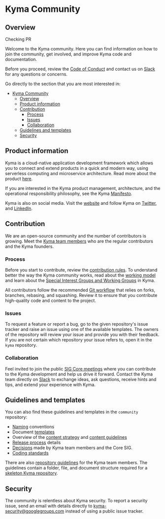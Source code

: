 # Kyma Community

## Overview

Checking PR

Welcome to the Kyma community. Here you can find information on how to join the community, get involved, and improve Kyma code and documentation.

Before you proceed, review the [Code of Conduct](./contributing/01-code-of-conduct.md) and contact us on [Slack](http://slack.kyma-project.io/) for any questions or concerns.

Go directly to the section that you are most interested in:
- [Kyma Community](#kyma-community)
    - [Overview](#overview)
    - [Product information](#product-information)
    - [Contribution](#contribution)
        - [Process](#process)
        - [Issues](#issues)
        - [Collaboration](#collaboration)
    - [Guidelines and templates](#guidelines-and-templates)
    - [Security](#security)

## Product information

Kyma is a cloud-native application development framework which allows you to connect and extend products in a quick and modern way, using serverless computing and microservice architecture. Read more about the product [here](https://github.com/kyma-project/kyma/blob/master/README.md).

If you are interested in the Kyma product management, architecture, and the operational responsibility philosophy, see the Kyma [Manifesto](https://kyma-project.github.io/community/).

Kyma is also on social media. Visit the [website](https://kyma-project.io/) and follow Kyma on [Twitter](https://twitter.com/kymaproject), and [LinkedIn](https://www.linkedin.com/company/kyma-project/).

## Contribution

We are an open-source community and the number of contributors is growing. Meet the [Kyma team members](https://github.com/orgs/kyma-project/people) who are the regular contributors and the Kyma founders.

### Process

Before you start to contribute, review the [contribution rules](./contributing/02-contributing.md). To understand better the way the Kyma community works, read about the [working model](./governance/01-governance.md) and learn about the [Special Interest Groups and Working Groups](./collaboration/01-sig-and-wg.md) in Kyma.

All contributors follow the recommended [Git workflow](./contributing/03-git-workflow.md) that relies on forks, branches, rebasing, and squashing. Review it to ensure that you contribute high-quality code and content to the project.

### Issues

To request a feature or report a bug, go to the given repository's issue tracker and raise an issue using one of the available templates.
The owners of the repository will review your issue and provide you with their feedback. If you are not certain which repository your issue refers to, open it in the `kyma` repository.

### Collaboration

Feel invited to join the public [SIG Core meetings](https://kyma-community.slack.com/messages/CBP7LKRPS/) where you can contribute to the Kyma development and help us drive it forward. Contact the Kyma team directly on [Slack](https://join.slack.com/t/kyma-community/shared_invite/enQtNDAwNzE4Mjk2NDE3LTJhOTlmZjM5YzkwNmEzNmY3ZjE2MTU2OTMxOGE4ZDM0MmU4ZWRkZGJiODgzNmRmMTYxMDYwNjZiMDAwMTA2OWM) to exchange ideas, ask questions, receive hints and tips, and extend your experience with Kyma.

## Guidelines and templates

You can also find these guidelines and templates in the `community` repository:

- [Naming](./guidelines/technical-guidelines/01-naming.md) conventions
- Document [templates](./guidelines/templates)
- Overview of the [content strategy](./guidelines/content-guidelines/01-content-strategy.md) and [content guidelines](./guidelines/content-guidelines)
- [Release process](./guidelines/releases-guidelines) details
- [Decisions](./collaboration/sig-core/decisions) made by Kyma team members and the Core SIG.
- [Coding standards](./guidelines/technical-guidelines) 

There are also [repository guidelines](./guidelines/repository-guidelines) for the Kyma team members. The guidelines contain a folder, file, and document structure required for a [skeleton Kyma repository](./guidelines/repository-guidelines/repository-template).

## Security

The community is relentless about Kyma security. To report a security issue, send an email with details directly to [kyma-security@googlegroups.com](mailto:kyma-security@googlegroups.com) instead of using a public issue tracker.
